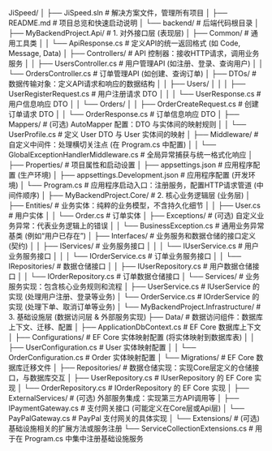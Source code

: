 JiSpeed/
│
├── JiSpeed.sln                             # 解决方案文件，管理所有项目
│
├── README.md                               # 项目总览和快速启动说明
│
└── backend/                                # 后端代码根目录
    │
    ├── MyBackendProject.Api/                 # 1. 对外接口层 (表现层)
    │   ├── Common/                           # 通用工具类
    │   │   		└── ApiResponse.cs                # 定义API的统一返回格式 (如 Code, Message, Data)
    │   ├── Controllers/                      # API 控制器：接收HTTP请求，调用业务服务
    │   │   		├── UsersController.cs            # 用户管理API (如注册、登录、查询用户)
    │   │   		└── OrdersController.cs           # 订单管理API (如创建、查询订单)
    │   ├── DTOs/                             # 数据传输对象：定义API请求和响应的数据结构
    │   │   		├── Users/
    │   │   		│   		├── UserRegisterRequest.cs    # 用户注册请求 DTO
    │   │   		│   		└── UserResponse.cs           # 用户信息响应 DTO
    │   │   		└── Orders/
    │   │       		├── OrderCreateRequest.cs     # 创建订单请求 DTO
    │   │       		└── OrderResponse.cs          # 订单信息响应 DTO
    │   ├── Mappers/                          # (可选) AutoMapper 配置：DTO 与实体间的映射规则
    │   │   		└── UserProfile.cs                # 定义 User DTO 与 User 实体间的映射
    │   ├── Middleware/                       # 自定义中间件：处理横切关注点 (在 Program.cs 中配置)
    │   │   		└── GlobalExceptionHandlerMiddleware.cs # 全局异常捕获与统一格式化响应
    │   ├── Properties/                       # 项目属性和启动设置
    │   ├── appsettings.json                  # 应用程序配置 (生产环境)
    │   ├── appsettings.Development.json      # 应用程序配置 (开发环境)
    │   └── Program.cs                        # 应用程序启动入口：注册服务，配置HTTP请求管道 (中间件顺序)
    │
    ├── MyBackendProject.Core/                # 2. 核心业务逻辑层 (业务层)
    │   ├── Entities/                         # 业务实体：纯粹的业务模型，不含持久化细节
    │   │   		├── User.cs                       # 用户实体
    │   │   		└── Order.cs                      # 订单实体
    │   ├── Exceptions/                       # (可选) 自定义业务异常：代表业务逻辑上的错误
    │   │   		└── BusinessException.cs          # 通用业务异常基类 (例如“用户已存在”)
    │   ├── Interfaces/                       # 业务服务和数据仓储的接口定义 (契约)
    │   │   		├── IServices/                    # 业务服务接口
    │   │   		│   		└── IUserService.cs           # 用户业务服务接口
    │   │   		│   		└── IOrderService.cs          # 订单业务服务接口
    │   │   		└── IRepositories/                # 数据仓储接口
    │   │       				├── IUserRepository.cs        # 用户数据仓储接口
    │   │       				└── IOrderRepository.cs       # 订单数据仓储接口
    │   └── Services/                         # 业务服务实现：包含核心业务规则和流程
    │       			├── UserService.cs                # IUserService 的实现 (处理用户注册、登录等业务)
    │       			└── OrderService.cs               # IOrderService 的实现 (处理下单、取消订单等业务)
    │
    └── MyBackendProject.Infrastructure/      # 3. 基础设施层 (数据访问层 & 外部服务实现)
        ├── Data/                             # 数据访问组件：数据库上下文、迁移、配置
        │   		├── ApplicationDbContext.cs       # EF Core 数据库上下文
        │   		├── Configurations/               # EF Core 实体映射配置 (将实体映射到数据库表)
        │   		│   		├── UserConfiguration.cs      # User 实体映射配置
        │   		│   		└── OrderConfiguration.cs     # Order 实体映射配置
        │   		└── Migrations/                   # EF Core 数据库迁移文件
        │
        ├── Repositories/                   # 数据仓储实现：实现Core层定义的仓储接口，与数据库交互
        │   		├── UserRepository.cs           # IUserRepository 的 EF Core 实现
        │   		└── OrderRepository.cs          # IOrderRepository 的 EF Core 实现
        │
        ├── ExternalServices/               # (可选) 外部服务集成：实现第三方API调用等
        │  		 ├── IPaymentGateway.cs          # 支付网关接口 (可能定义在Core层或Api层)
        │   		└── PayPalGateway.cs            # PayPal 支付网关的具体实现
        │
        └── Extensions/                     # (可选) 基础设施相关的扩展方法或服务注册
            		└── ServiceCollectionExtensions.cs # 用于在 Program.cs 中集中注册基础设施服务
